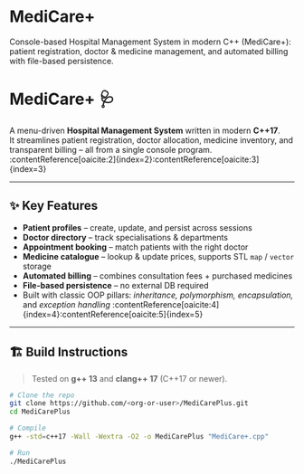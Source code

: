 # MediCare+
Console-based Hospital Management System in modern C++ (MediCare+): patient registration, doctor &amp; medicine management, and automated billing with file-based persistence.

# MediCare+ 🩺

A menu-driven **Hospital Management System** written in modern **C++17**.  
It streamlines patient registration, doctor allocation, medicine inventory, and transparent billing – all from a single console program. :contentReference[oaicite:2]{index=2}:contentReference[oaicite:3]{index=3}

---

## ✨ Key Features
- **Patient profiles** – create, update, and persist across sessions  
- **Doctor directory** – track specialisations & departments  
- **Appointment booking** – match patients with the right doctor  
- **Medicine catalogue** – lookup & update prices, supports STL `map` / `vector` storage  
- **Automated billing** – combines consultation fees + purchased medicines  
- **File-based persistence** – no external DB required  
- Built with classic OOP pillars: *inheritance, polymorphism, encapsulation,* and *exception handling* :contentReference[oaicite:4]{index=4}:contentReference[oaicite:5]{index=5}

---

## 🏗️ Build Instructions
> Tested on **g++ 13** and **clang++ 17** (C++17 or newer).

```bash
# Clone the repo
git clone https://github.com/<org-or-user>/MediCarePlus.git
cd MediCarePlus

# Compile
g++ -std=c++17 -Wall -Wextra -O2 -o MediCarePlus "MediCare+.cpp"

# Run
./MediCarePlus
